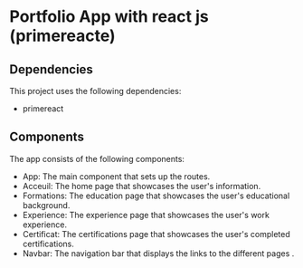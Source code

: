 # Portfolio App with react js (primereacte)

## Dependencies

This project uses the following dependencies:

- primereact

## Components

The app consists of the following components:

- App: The main component that sets up the routes.
- Acceuil: The home page that showcases the user's information.
- Formations: The education page that showcases the user's educational background.
- Experience: The experience page that showcases the user's work experience.
- Certificat: The certifications page that showcases the user's completed certifications.
- Navbar: The navigation bar that displays the links to the different pages .

